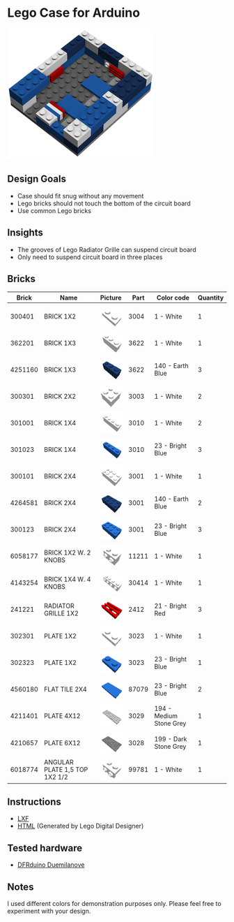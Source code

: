 # Lego Case for Arduino

![Lego Arduino Case](images/arduino_case.png "Lego Arduino Case")

## Design Goals

* Case should fit snug without any movement
* Lego bricks should not touch the bottom of the circuit board
* Use common Lego bricks

## Insights

* The grooves of Lego Radiator Grille can suspend circuit board
* Only need to suspend circuit board in three places


## Bricks

| Brick   | Name                          | Picture                             | Part  | Color code              | Quantity |
|---------|-------------------------------|------------------------------------ |-------|-------------------------|----------|
| 300401  | BRICK 1X2                     | ![](instructions/steps/Brick13.png) | 3004  | 1 - White               | 1        |
| 362201  | BRICK 1X3                     | ![](instructions/steps/Brick9.png)  | 3622  | 1 - White               | 1        |
| 4251160 | BRICK 1X3                     | ![](instructions/steps/Brick10.png) | 3622  | 140 - Earth Blue        | 3        |
| 300301  | BRICK 2X2                     | ![](instructions/steps/Brick7.png)  | 3003  | 1 - White               | 2        |
| 301001  | BRICK 1X4                     | ![](instructions/steps/Brick8.png)  | 3010  | 1 - White               | 2        |
| 301023  | BRICK 1X4                     | ![](instructions/steps/Brick4.png)  | 3010  | 23 - Bright Blue        | 3        |
| 300101  | BRICK 2X4                     | ![](instructions/steps/Brick0.png)  | 3001  | 1 - White               | 1        |
| 4264581 | BRICK 2X4                     | ![](instructions/steps/Brick5.png)  | 3001  | 140 - Earth Blue        | 2        |
| 300123  | BRICK 2X4                     | ![](instructions/steps/Brick1.png)  | 3001  | 23 - Bright Blue        | 3        |
| 6058177 | BRICK 1X2 W. 2 KNOBS          | ![](instructions/steps/Brick17.png) | 11211 | 1 - White               | 1        |
| 4143254 | BRICK 1X4 W. 4 KNOBS          | ![](instructions/steps/Brick11.png) | 30414 | 1 - White               | 1        |
| 241221  | RADIATOR GRILLE 1X2           | ![](instructions/steps/Brick12.png) | 2412  | 21 - Bright Red         | 3        |
| 302301  | PLATE 1X2                     | ![](instructions/steps/Brick13.png) | 3023  | 1 - White               | 1        |
| 302323  | PLATE 1X2                     | ![](instructions/steps/Brick14.png) | 3023  | 23 - Bright Blue        | 1        |
| 4560180 | FLAT TILE 2X4                 | ![](instructions/steps/Brick2.png)  | 87079 | 23 - Bright Blue        | 2        |
| 4211401 | PLATE 4X12                    | ![](instructions/steps/Brick3.png)  | 3029  | 194 - Medium Stone Grey | 1        |
| 4210657 | PLATE 6X12                    | ![](instructions/steps/Brick16.png) | 3028  | 199 - Dark Stone Grey   | 1        |
| 6018774 | ANGULAR PLATE 1,5 TOP 1X2 1/2 | ![](instructions/steps/Brick15.png) | 99781 | 1 - White               | 1        |


## Instructions

* [LXF](arduino_case.lxf)
* [HTML](://cdn.rawgit.com/aram356/arduino-lego-case/master/instructions/index.html#) (Generated by Lego Digital Designer)

## Tested hardware

* [DFRduino Duemilanove](images/dfrduino_duemilanove.png)

## Notes

I used different colors for demonstration purposes only.  Please feel free to experiment with your design.
